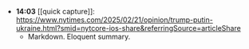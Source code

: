 - **14:03** [[quick capture]]: https://www.nytimes.com/2025/02/21/opinion/trump-putin-ukraine.html?smid=nytcore-ios-share&referringSource=articleShare
	- Markdown. Eloquent summary.